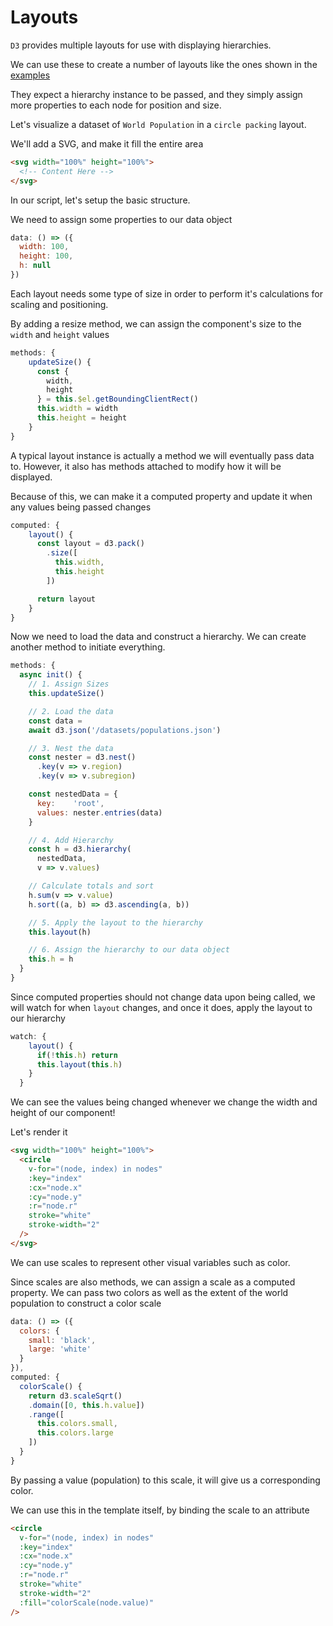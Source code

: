 # Layouts

`D3` provides multiple layouts for use with displaying hierarchies.

We can use these to create a number of layouts like the ones shown in the [examples](/#/intro/examples)

They expect a hierarchy instance to be passed, and they simply assign more properties to each node for position and size.

Let's visualize a dataset of `World Population` in a `circle packing` layout.

We'll add a SVG, and make it fill the entire area

```html
<svg width="100%" height="100%">
  <!-- Content Here -->
</svg>
```

In our script, let's setup the basic structure.

We need to assign some properties to our data object

```javascript
data: () => ({
  width: 100,
  height: 100,
  h: null
})
```

Each layout needs some type of size in order to perform it's calculations for scaling and positioning.

By adding a resize method, we can assign the component's size to the `width` and `height` values

```javascript
methods: {
    updateSize() {
      const {
        width,
        height
      } = this.$el.getBoundingClientRect()
      this.width = width
      this.height = height
    }
}
```

A typical layout instance is actually a method we will eventually pass data to. However, it also has methods attached to modify how it will be displayed.

Because of this, we can make it a computed property and update it when any values being passed changes

```javascript
computed: {
    layout() {
      const layout = d3.pack()
        .size([
          this.width,
          this.height
        ])

      return layout
    }
}
```

Now we need to load the data and construct a hierarchy. We can create another method to initiate everything.

```javascript
methods: {
  async init() {
    // 1. Assign Sizes
    this.updateSize()

    // 2. Load the data
    const data =
    await d3.json('/datasets/populations.json')

    // 3. Nest the data
    const nester = d3.nest()
      .key(v => v.region)
      .key(v => v.subregion)

    const nestedData = {
      key:    'root',
      values: nester.entries(data)
    }

    // 4. Add Hierarchy
    const h = d3.hierarchy(
      nestedData,
      v => v.values)

    // Calculate totals and sort
    h.sum(v => v.value)
    h.sort((a, b) => d3.ascending(a, b))

    // 5. Apply the layout to the hierarchy
    this.layout(h)

    // 6. Assign the hierarchy to our data object
    this.h = h
  }
}
```

Since computed properties should not change data upon being called, we will watch for when `layout` changes, and once it does, apply the layout to our hierarchy

```javascript
watch: {
    layout() {
      if(!this.h) return
      this.layout(this.h)
    }
  }
```

We can see the values being changed whenever we change the width and height of our component!

Let's render it

```html
<svg width="100%" height="100%">
  <circle
    v-for="(node, index) in nodes"
    :key="index"
    :cx="node.x"
    :cy="node.y"
    :r="node.r"
    stroke="white"
    stroke-width="2"
  />
</svg>
```

We can use scales to represent other visual variables such as color.

Since scales are also methods, we can assign a scale as a computed property. We can pass two colors as well as the extent of the world population to construct a color scale

```javascript
data: () => ({
  colors: {
    small: 'black',
    large: 'white'
  }
}),
computed: {
  colorScale() {
    return d3.scaleSqrt()
    .domain([0, this.h.value])
    .range([
      this.colors.small,
      this.colors.large
    ])
  }
}
```

By passing a value (population) to this scale, it will give us a corresponding color.

We can use this in the template itself, by binding the scale to an attribute

```html
<circle
  v-for="(node, index) in nodes"
  :key="index"
  :cx="node.x"
  :cy="node.y"
  :r="node.r"
  stroke="white"
  stroke-width="2"
  :fill="colorScale(node.value)"
/>
```
